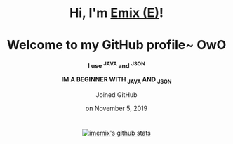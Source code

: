 


<h1 align="center" >Hi, I'm <a colour="save me from my nightmare of a life" href="https://github.com/imemix">Emix (E)</a>!</h1>
<h1 align="center">Welcome to my GitHub profile~ OwO</h1>
<p align="center"> <b> I use <sup> JAVA </sup> and <sup> JSON </sup> </b> </p>
<p align="center"> <b> IM A BEGINNER WITH <suB> JAVA </suB> AND <suB> JSON </suB> </b> </p>
  <p align="center">Joined GitHub</p>
  <p align="center">on November 5, 2019</p>
<h1></h1>
<p align="center">
  <a href="https://github.com/imemix"><img src="https://github-readme-stats.vercel.app/api?username=imemix&theme=neon&show_icons=true" alt="imemix's github stats"></a>
</p>
